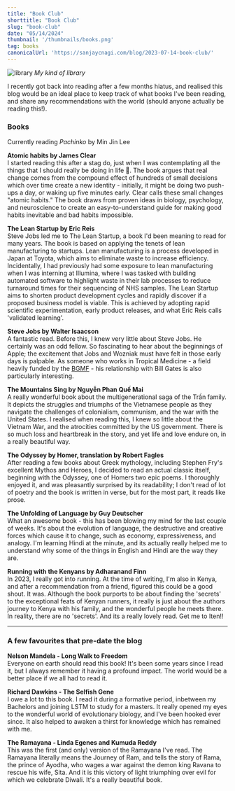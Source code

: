 ```yaml
---
title: "Book Club"
shorttitle: "Book Club"
slug: "book-club"
date: "05/14/2024"
thumbnail: '/thumbnails/books.png'
tag: books
canonicalUrl: 'https://sanjaycnagi.com/blog/2023-07-14-book-club/'
---
```


![library](/blog/library.png)
*My kind of library*

I recently got back into reading after a few months hiatus, and realised this blog would be an ideal place to keep track of what books I've been reading, and share any recommendations with the world (should anyone actually be reading this!).  

### Books

Currently reading *Pachinko* by Min Jin Lee

**Atomic habits by James Clear**  
I started reading this after a stag do, just when I was contemplating all the things that I should really be doing in life 🥲. The book argues that real change comes from the compound effect of hundreds of small decisions which over time create a new identity - initially, it might be doing two push-ups a day, or waking up five minutes early. Clear calls these small changes "atomic habits." The book draws from proven ideas in biology, psychology, and neuroscience to create an easy-to-understand guide for making good habits inevitable and bad habits impossible.

**The Lean Startup by Eric Reis**  
Steve Jobs led me to The Lean Startup, a book I'd been meaning to read for many years. The book is based on applying the tenets of lean manufacturing to startups. Lean manufacturing is a process developed in Japan at Toyota, which aims to eliminate waste to increase efficiency. Incidentally, I had previously had some exposure to lean manufacturing when I was interning at Illumina, where I was tasked with building automated software to highlight waste in their lab processes to reduce turnaround times for their sequencing of NHS samples. The Lean Startup aims to shorten product development cycles and rapidly discover if a proposed business model is viable. This is achieved by adopting rapid scientific experimentation, early product releases, and what Eric Reis calls 'validated learning'.

**Steve Jobs by Walter Isaacson**  
A fantastic read. Before this, I knew very little about Steve Jobs. He certainly was an odd fellow. So fascinating to hear about the beginnings of Apple; the excitement that Jobs and Wozniak must have felt in those early days is palpable. As someone who works in Tropical Medicine - a field heavily funded by the [BGMF](https://www.gatesfoundation.org/) - his relationship with Bill Gates is also particularly interesting. 

**The Mountains Sing by Nguyễn Phan Quế Mai**  
A really wonderful book about the multigenerational saga of the Trần family. It depicts the struggles and triumphs of the Vietnamese people as they navigate the challenges of colonialism, communism, and the war with the United States. I realised when reading this, I knew so little about the Vietnam War, and the atrocities committed by the US government. There is so much loss and heartbreak in the story, and yet life and love endure on, in a really beautiful way.  

**The Odyssey by Homer, translation by Robert Fagles**  
After reading a few books about Greek mythology, including Stephen Fry's excellent Mythos and Heroes, I decided to read an actual classic itself, beginning with the Odyssey, one of Homers two epic poems. I thoroughly enjoyed it, and was pleasantly surprised by its readability; I don't read of lot of poetry and the book is written in verse, but for the most part, it reads like prose.  

**The Unfolding of Language by Guy Deutscher**  
What an awesome book - this has been blowing my mind for the last couple of weeks. It's about the evolution of language, the destructive and creative forces which cause it to change, such as economy, expressiveness, and analogy. I'm learning Hindi at the minute, and its actually really helped me to understand why some of the things in English and Hindi are the way they are. 

**Running with the Kenyans by Adharanand Finn**  
In 2023, I really got into running. At the time of writing, I'm also in Kenya, and after a recommendation from a friend, figured this could be a good shout. It was. Although the book purports to be about finding the 'secrets' to the exceptional feats of Kenyan runners, it really is just about the authors journey to Kenya with his family, and the wonderful people he meets there. In reality, there are no 'secrets'. And its a really lovely read. Get me to Iten!!


---

### A few favourites that pre-date the blog
**Nelson Mandela - Long Walk to Freedom**  
Everyone on earth should read this book! It's been some years since I read it, but I always remember it having a profound impact. The world would be a better place if we all had to read it.

**Richard Dawkins - The Selfish Gene**  
I owe a lot to this book. I read it during a formative period, inbetween my Bachelors and joining LSTM to study for a masters. It really opened my eyes to the wonderful world of evolutionary biology, and I've been hooked ever since. It also helped to awaken a thirst for knowledge which has remained with me. 

**The Ramayana - Linda Egenes and Kumuda Reddy**  
This was the first (and only) version of the Ramayana I've read. The Ramayana literally means the Journey of Ram, and tells the story of Rama, the prince of Ayodha, who wages a war against the demon king Ravana to rescue his wife, Sita. And it is this victory of light triumphing over evil for which we celebrate Diwali.  It's a really beautiful book. 
